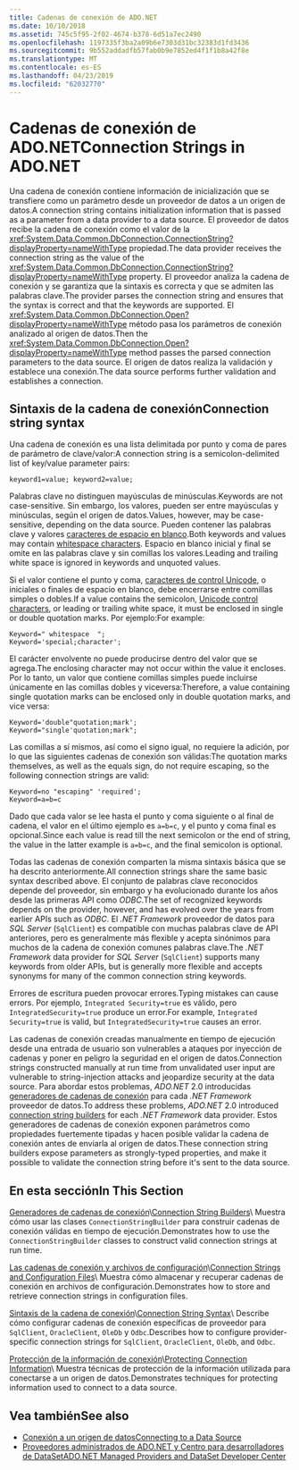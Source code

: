 ```yaml
---
title: Cadenas de conexión de ADO.NET
ms.date: 10/10/2018
ms.assetid: 745c5f95-2f02-4674-b378-6d51a7ec2490
ms.openlocfilehash: 1197335f3ba2a09b6e7303d31bc32383d1fd3436
ms.sourcegitcommit: 9b552addadfb57fab0b9e7852ed4f1f1b8a42f8e
ms.translationtype: MT
ms.contentlocale: es-ES
ms.lasthandoff: 04/23/2019
ms.locfileid: "62032770"
---
```

# <a name="connection-strings-in-adonet"></a><span data-ttu-id="6a593-102">Cadenas de conexión de ADO.NET</span><span class="sxs-lookup"><span data-stu-id="6a593-102">Connection Strings in ADO.NET</span></span>

<span data-ttu-id="6a593-103">Una cadena de conexión contiene información de inicialización que se transfiere como un parámetro desde un proveedor de datos a un origen de datos.</span><span class="sxs-lookup"><span data-stu-id="6a593-103">A connection string contains initialization information that is passed as a parameter from a data provider to a data source.</span></span> <span data-ttu-id="6a593-104">El proveedor de datos recibe la cadena de conexión como el valor de la <xref:System.Data.Common.DbConnection.ConnectionString?displayProperty=nameWithType> propiedad.</span><span class="sxs-lookup"><span data-stu-id="6a593-104">The data provider receives the connection string as the value of the <xref:System.Data.Common.DbConnection.ConnectionString?displayProperty=nameWithType> property.</span></span> <span data-ttu-id="6a593-105">El proveedor analiza la cadena de conexión y se garantiza que la sintaxis es correcta y que se admiten las palabras clave.</span><span class="sxs-lookup"><span data-stu-id="6a593-105">The provider parses the connection string and ensures that the syntax is correct and that the keywords are supported.</span></span> <span data-ttu-id="6a593-106">El <xref:System.Data.Common.DbConnection.Open?displayProperty=nameWithType> método pasa los parámetros de conexión analizado al origen de datos.</span><span class="sxs-lookup"><span data-stu-id="6a593-106">Then the <xref:System.Data.Common.DbConnection.Open?displayProperty=nameWithType> method passes the parsed connection parameters to the data source.</span></span> <span data-ttu-id="6a593-107">El origen de datos realiza la validación y establece una conexión.</span><span class="sxs-lookup"><span data-stu-id="6a593-107">The data source performs further validation and establishes a connection.</span></span>

## <a name="connection-string-syntax"></a><span data-ttu-id="6a593-108">Sintaxis de la cadena de conexión</span><span class="sxs-lookup"><span data-stu-id="6a593-108">Connection string syntax</span></span>

<span data-ttu-id="6a593-109">Una cadena de conexión es una lista delimitada por punto y coma de pares de parámetro de clave/valor:</span><span class="sxs-lookup"><span data-stu-id="6a593-109">A connection string is a semicolon-delimited list of key/value parameter pairs:</span></span>

    keyword1=value; keyword2=value;

<span data-ttu-id="6a593-110">Palabras clave no distinguen mayúsculas de minúsculas.</span><span class="sxs-lookup"><span data-stu-id="6a593-110">Keywords are not case-sensitive.</span></span> <span data-ttu-id="6a593-111">Sin embargo, los valores, pueden ser entre mayúsculas y minúsculas, según el origen de datos.</span><span class="sxs-lookup"><span data-stu-id="6a593-111">Values, however, may be case-sensitive, depending on the data source.</span></span> <span data-ttu-id="6a593-112">Pueden contener las palabras clave y valores [caracteres de espacio en blanco](https://en.wikipedia.org/wiki/Whitespace_character#Unicode).</span><span class="sxs-lookup"><span data-stu-id="6a593-112">Both keywords and values may contain [whitespace characters](https://en.wikipedia.org/wiki/Whitespace_character#Unicode).</span></span> <span data-ttu-id="6a593-113">Espacio en blanco inicial y final se omite en las palabras clave y sin comillas los valores.</span><span class="sxs-lookup"><span data-stu-id="6a593-113">Leading and trailing white space is ignored in keywords and unquoted values.</span></span>

<span data-ttu-id="6a593-114">Si el valor contiene el punto y coma, [caracteres de control Unicode](https://en.wikipedia.org/wiki/Unicode_control_characters), o iniciales o finales de espacio en blanco, debe encerrarse entre comillas simples o dobles.</span><span class="sxs-lookup"><span data-stu-id="6a593-114">If a value contains the semicolon, [Unicode control characters](https://en.wikipedia.org/wiki/Unicode_control_characters), or leading or trailing white space, it must be enclosed in single or double quotation marks.</span></span> <span data-ttu-id="6a593-115">Por ejemplo:</span><span class="sxs-lookup"><span data-stu-id="6a593-115">For example:</span></span>

    Keyword=" whitespace  ";
    Keyword='special;character';

<span data-ttu-id="6a593-116">El carácter envolvente no puede producirse dentro del valor que se agrega.</span><span class="sxs-lookup"><span data-stu-id="6a593-116">The enclosing character may not occur within the value it encloses.</span></span> <span data-ttu-id="6a593-117">Por lo tanto, un valor que contiene comillas simples puede incluirse únicamente en las comillas dobles y viceversa:</span><span class="sxs-lookup"><span data-stu-id="6a593-117">Therefore, a value containing single quotation marks can be enclosed only in double quotation marks, and vice versa:</span></span>

    Keyword='double"quotation;mark';
    Keyword="single'quotation;mark";

<span data-ttu-id="6a593-118">Las comillas a sí mismos, así como el signo igual, no requiere la adición, por lo que las siguientes cadenas de conexión son válidas:</span><span class="sxs-lookup"><span data-stu-id="6a593-118">The quotation marks themselves, as well as the equals sign, do not require escaping, so the following connection strings are valid:</span></span>

    Keyword=no "escaping" 'required';
    Keyword=a=b=c

<span data-ttu-id="6a593-119">Dado que cada valor se lee hasta el punto y coma siguiente o al final de cadena, el valor en el último ejemplo es `a=b=c`, y el punto y coma final es opcional.</span><span class="sxs-lookup"><span data-stu-id="6a593-119">Since each value is read till the next semicolon or the end of string, the value in the latter example is `a=b=c`, and the final semicolon is optional.</span></span>

<span data-ttu-id="6a593-120">Todas las cadenas de conexión comparten la misma sintaxis básica que se ha descrito anteriormente.</span><span class="sxs-lookup"><span data-stu-id="6a593-120">All connection strings share the same basic syntax described above.</span></span> <span data-ttu-id="6a593-121">El conjunto de palabras clave reconocidos depende del proveedor, sin embargo y ha evolucionado durante los años desde las primeras API como *ODBC*.</span><span class="sxs-lookup"><span data-stu-id="6a593-121">The set of recognized keywords depends on the provider, however, and has evolved over the years from earlier APIs such as *ODBC*.</span></span> <span data-ttu-id="6a593-122">El *.NET Framework* proveedor de datos para *SQL Server* (`SqlClient`) es compatible con muchas palabras clave de API anteriores, pero es generalmente más flexible y acepta sinónimos para muchos de la cadena de conexión comunes palabras clave.</span><span class="sxs-lookup"><span data-stu-id="6a593-122">The *.NET Framework* data provider for *SQL Server* (`SqlClient`) supports many keywords from older APIs, but is generally more flexible and accepts synonyms for many of the common connection string keywords.</span></span>

<span data-ttu-id="6a593-123">Errores de escritura pueden provocar errores.</span><span class="sxs-lookup"><span data-stu-id="6a593-123">Typing mistakes can cause errors.</span></span> <span data-ttu-id="6a593-124">Por ejemplo, `Integrated Security=true` es válido, pero `IntegratedSecurity=true` produce un error.</span><span class="sxs-lookup"><span data-stu-id="6a593-124">For example, `Integrated Security=true` is valid, but `IntegratedSecurity=true` causes an error.</span></span>

<span data-ttu-id="6a593-125">Las cadenas de conexión creadas manualmente en tiempo de ejecución desde una entrada de usuario son vulnerables a ataques por inyección de cadenas y poner en peligro la seguridad en el origen de datos.</span><span class="sxs-lookup"><span data-stu-id="6a593-125">Connection strings constructed manually at run time from unvalidated user input are vulnerable to string-injection attacks and jeopardize security at the data source.</span></span> <span data-ttu-id="6a593-126">Para abordar estos problemas, *ADO.NET* 2.0 introducidas [generadores de cadenas de conexión](../../../../docs/framework/data/adonet/connection-string-builders.md) para cada *.NET Framework* proveedor de datos.</span><span class="sxs-lookup"><span data-stu-id="6a593-126">To address these problems, *ADO.NET* 2.0 introduced [connection string builders](../../../../docs/framework/data/adonet/connection-string-builders.md) for each *.NET Framework* data provider.</span></span> <span data-ttu-id="6a593-127">Estos generadores de cadenas de conexión exponen parámetros como propiedades fuertemente tipadas y hacen posible validar la cadena de conexión antes de enviarla al origen de datos.</span><span class="sxs-lookup"><span data-stu-id="6a593-127">These connection string builders expose parameters as strongly-typed properties, and make it possible to validate the connection string before it's sent to the data source.</span></span>

## <a name="in-this-section"></a><span data-ttu-id="6a593-128">En esta sección</span><span class="sxs-lookup"><span data-stu-id="6a593-128">In This Section</span></span>

<span data-ttu-id="6a593-129">[Generadores de cadenas de conexión](../../../../docs/framework/data/adonet/connection-string-builders.md)\\</span><span class="sxs-lookup"><span data-stu-id="6a593-129">[Connection String Builders](../../../../docs/framework/data/adonet/connection-string-builders.md)\\</span></span>
<span data-ttu-id="6a593-130">Muestra cómo usar las clases `ConnectionStringBuilder` para construir cadenas de conexión válidas en tiempo de ejecución.</span><span class="sxs-lookup"><span data-stu-id="6a593-130">Demonstrates how to use the `ConnectionStringBuilder` classes to construct valid connection strings at run time.</span></span>

<span data-ttu-id="6a593-131">[Las cadenas de conexión y archivos de configuración](../../../../docs/framework/data/adonet/connection-strings-and-configuration-files.md)\\</span><span class="sxs-lookup"><span data-stu-id="6a593-131">[Connection Strings and Configuration Files](../../../../docs/framework/data/adonet/connection-strings-and-configuration-files.md)\\</span></span>
<span data-ttu-id="6a593-132">Muestra cómo almacenar y recuperar cadenas de conexión en archivos de configuración.</span><span class="sxs-lookup"><span data-stu-id="6a593-132">Demonstrates how to store and retrieve connection strings in configuration files.</span></span>

<span data-ttu-id="6a593-133">[Sintaxis de la cadena de conexión](../../../../docs/framework/data/adonet/connection-string-syntax.md)\\</span><span class="sxs-lookup"><span data-stu-id="6a593-133">[Connection String Syntax](../../../../docs/framework/data/adonet/connection-string-syntax.md)\\</span></span>
<span data-ttu-id="6a593-134">Describe cómo configurar cadenas de conexión específicas de proveedor para `SqlClient`, `OracleClient`, `OleDb` y `Odbc`.</span><span class="sxs-lookup"><span data-stu-id="6a593-134">Describes how to configure provider-specific connection strings for `SqlClient`, `OracleClient`, `OleDb`, and `Odbc`.</span></span>

<span data-ttu-id="6a593-135">[Protección de la información de conexión](../../../../docs/framework/data/adonet/protecting-connection-information.md)\\</span><span class="sxs-lookup"><span data-stu-id="6a593-135">[Protecting Connection Information](../../../../docs/framework/data/adonet/protecting-connection-information.md)\\</span></span>
<span data-ttu-id="6a593-136">Muestra técnicas de protección de la información utilizada para conectarse a un origen de datos.</span><span class="sxs-lookup"><span data-stu-id="6a593-136">Demonstrates techniques for protecting information used to connect to a data source.</span></span>

## <a name="see-also"></a><span data-ttu-id="6a593-137">Vea también</span><span class="sxs-lookup"><span data-stu-id="6a593-137">See also</span></span>

- [<span data-ttu-id="6a593-138">Conexión a un origen de datos</span><span class="sxs-lookup"><span data-stu-id="6a593-138">Connecting to a Data Source</span></span>](/cpp/data/odbc/connecting-to-a-data-source)
- [<span data-ttu-id="6a593-139">Proveedores administrados de ADO.NET y Centro para desarrolladores de DataSet</span><span class="sxs-lookup"><span data-stu-id="6a593-139">ADO.NET Managed Providers and DataSet Developer Center</span></span>](https://go.microsoft.com/fwlink/?LinkId=217917)
